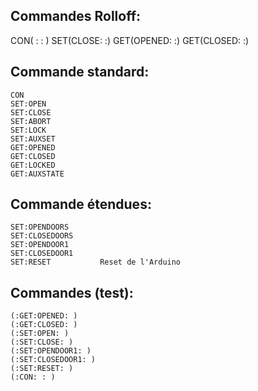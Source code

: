 Commandes Rolloff:
------------------
CON( : : )
SET(CLOSE: :)
GET(OPENED: :)
GET(CLOSED: :)


Commande standard:
------------------
    CON
    SET:OPEN
    SET:CLOSE
    SET:ABORT
    SET:LOCK
    SET:AUXSET
    GET:OPENED
    GET:CLOSED
    GET:LOCKED
    GET:AUXSTATE

Commande étendues:
------------------
    SET:OPENDOORS
    SET:CLOSEDOORS
    SET:OPENDOOR1
    SET:CLOSEDOOR1
    SET:RESET           Reset de l'Arduino
    
Commandes (test):
-----------------
    (:GET:OPENED: )
    (:GET:CLOSED: )
    (:SET:OPEN: )
    (:SET:CLOSE: )
    (:SET:OPENDOOR1: )
    (:SET:CLOSEDOOR1: )
    (:SET:RESET: )
    (:CON: : )


